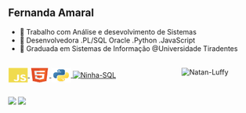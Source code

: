 ## Fernanda Amaral 


- 🔭 Trabalho com Análise e desevolvimento de Sistemas 
- 🌱 Desenvolvedora .PL/SQL Oracle .Python  .JavaScript
- 🏫 Graduada em Sistemas de Informação @Universidade Tiradentes

<div align="center">
  <a href="https://github.com/euninha1">
</div>

<div style="display: inline_block"><br>
  <img align="center" alt="Ninha-Js" height="30" width="40" src="https://raw.githubusercontent.com/devicons/devicon/master/icons/javascript/javascript-plain.svg">
  <img align="center" alt="Ninha-HTML" height="30" width="40" src="https://raw.githubusercontent.com/devicons/devicon/master/icons/html5/html5-original.svg">
  <img align="center" alt="Ninha-Python" height="30" width="40" src="https://raw.githubusercontent.com/devicons/devicon/master/icons/python/python-original.svg">
  <img align="center" alt="Ninha-SQL" height="30" widht="40" src="https://cdn.jsdelivr.net/gh/devicons/devicon@latest/icons/sqldeveloper/sqldeveloper-original.svg" />
  <img align="right" alt="Natan-Luffy" height="150" width="150"src="https://media.tenor.com/p7nKXke-ol8AAAAS/mikasa-attack-on-titan-shingeki-no-kyojin-season4attaque-des-titans.gif">
  
  
</div>
  
  ##
  
  <div> 
  <a href = "mailto:fernanda.aamaral@outlook.com"><img src="https://img.shields.io/badge/Microsoft_Outlook-0078D4?style=for-the-badge&logo=microsoft-outlook&logoColor=white" target="_blank"></a>
  <a href="https://www.linkedin.com/in/fernanda-amaral-4811b8196/" target="_blank"><img src="https://img.shields.io/badge/-LinkedIn-%230077B5?style=for-the-badge&logo=linkedin&logoColor=white" target="_blank"></a> 
 
 
</div>


  
